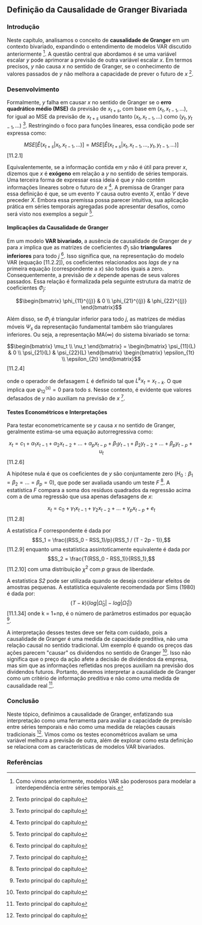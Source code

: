 ## Definição da Causalidade de Granger Bivariada

### Introdução
Neste capítulo, analisamos o conceito de **causalidade de Granger** em um contexto bivariado, expandindo o entendimento de modelos VAR discutido anteriormente [^2].  A questão central que abordamos é se uma variável escalar *y* pode aprimorar a previsão de outra variável escalar *x*. Em termos precisos, *y* não causa *x* no sentido de Granger, se o conhecimento de valores passados de *y* não melhora a capacidade de prever o futuro de *x* [^1].

### Desenvolvimento
Formalmente, *y* falha em causar *x* no sentido de Granger se o **erro quadrático médio (MSE)** da previsão de $x_{t+s}$, com base em $(x_t, x_{t-1}, \ldots)$, for igual ao MSE da previsão de $x_{t+s}$ usando tanto $(x_t, x_{t-1}, \ldots)$ como $(y_t, y_{t-1}, \ldots)$ [^1]. Restringindo o foco para funções lineares, essa condição pode ser expressa como:

$$MSE[\hat{E}(x_{t+s} | x_t, x_{t-1}, \ldots)] = MSE[\hat{E}(x_{t+s} | x_t, x_{t-1}, \ldots, y_t, y_{t-1}, \ldots)]$$  [11.2.1]

Equivalentemente, se a informação contida em *y* não é útil para prever *x*, dizemos que *x* é **exógeno** em relação a *y* no sentido de séries temporais. Uma terceira forma de expressar essa ideia é que *y* não contém informações lineares sobre o futuro de *x* [^1]. A premissa de Granger para essa definição é que, se um evento *Y* causa outro evento *X*, então *Y* deve preceder *X*. Embora essa premissa possa parecer intuitiva, sua aplicação prática em séries temporais agregadas pode apresentar desafios, como será visto nos exemplos a seguir [^1].

#### Implicações da Causalidade de Granger
Em um modelo **VAR bivariado**, a ausência de causalidade de Granger de *y* para *x* implica que as matrizes de coeficientes $\Phi_j$ são **triangulares inferiores** para todo *j* [^1].  Isso significa que, na representação do modelo VAR (equação [11.2.2]), os coeficientes relacionados aos *lags* de *y* na primeira equação (correspondente a *x*) são todos iguais a zero.  Consequentemente, a previsão de *x* depende apenas de seus valores passados. Essa relação é formalizada pela seguinte estrutura da matriz de coeficientes $\Phi_j$:

$$\begin{bmatrix} \phi_{11}^{(j)} & 0 \\ \phi_{21}^{(j)} & \phi_{22}^{(j)} \end{bmatrix}$$

Além disso, se $\Phi_j$ é triangular inferior para todo *j*, as matrizes de médias móveis $\Psi_s$ da representação fundamental também são triangulares inferiores. Ou seja, a representação MA(∞) do sistema bivariado se torna:

$$\begin{bmatrix} \mu_t \\ \nu_t \end{bmatrix} = \begin{bmatrix} \psi_{11}(L) & 0 \\ \psi_{21}(L) & \psi_{22}(L) \end{bmatrix} \begin{bmatrix} \epsilon_{1t} \\ \epsilon_{2t} \end{bmatrix}$$ [11.2.4]

onde o operador de defasagem *L* é definido tal que $L^k x_t = x_{t-k}$.  O que implica que  $\psi_{12}^{(s)} = 0$ para todo *s*.  Nesse contexto, é evidente que valores defasados de *y* não auxiliam na previsão de *x* [^1].

#### Testes Econométricos e Interpretações
Para testar econometricamente se *y* causa *x* no sentido de Granger, geralmente estima-se uma equação autorregressiva como:

$$x_t = c_1 + \alpha_1 x_{t-1} + \alpha_2 x_{t-2} + \ldots + \alpha_p x_{t-p} + \beta_1 y_{t-1} + \beta_2 y_{t-2} + \ldots + \beta_p y_{t-p} + u_t$$ [11.2.6]

A hipótese nula é que os coeficientes de *y* são conjuntamente zero ($H_0: \beta_1 = \beta_2 = \ldots = \beta_p = 0$), que pode ser avaliada usando um teste *F* [^1]. A estatística *F* compara a soma dos resíduos quadrados da regressão acima com a de uma regressão que usa apenas defasagens de *x*:

$$x_t = c_0 + \gamma_1 x_{t-1} + \gamma_2 x_{t-2} + \ldots + \gamma_p x_{t-p} + e_t$$ [11.2.8]

A estatística *F* correspondente é dada por
$$S_1 = \frac{(RSS_0 - RSS_1)/p}{RSS_1 / (T - 2p - 1)},$$  [11.2.9]
enquanto uma estatística assintoticamente equivalente é dada por
$$S_2 = \frac{T(RSS_0 - RSS_1)}{RSS_1},$$ [11.2.10]
com uma distribuição $\chi^2$ com *p* graus de liberdade.

A estatística *S2* pode ser utilizada quando se deseja considerar efeitos de amostras pequenas.  A estatística equivalente recomendada por Sims (1980) é dada por:
$$(T-k)\{log|\hat{\Omega}_0| - log|\hat{\Omega}_1|\}$$ [11.1.34]
onde k = 1+np, é o número de parâmetros estimados por equação [^1].

A interpretação desses testes deve ser feita com cuidado, pois a causalidade de Granger é uma medida de capacidade preditiva, não uma relação causal no sentido tradicional. Um exemplo é quando os preços das ações parecem "causar" os dividendos no sentido de Granger [^1].  Isso não significa que o preço da ação afete a decisão de dividendos da empresa, mas sim que as informações refletidas nos preços auxiliam na previsão dos dividendos futuros.  Portanto, devemos interpretar a causalidade de Granger como um critério de informação preditiva e não como uma medida de causalidade real [^1].

### Conclusão
Neste tópico, definimos a causalidade de Granger, enfatizando sua interpretação como uma ferramenta para avaliar a capacidade de previsão entre séries temporais e não como uma medida de relações causais tradicionais [^1]. Vimos como os testes econométricos avaliam se uma variável melhora a previsão de outra, além de explorar como esta definição se relaciona com as características de modelos VAR bivariados.

### Referências
[^1]: Texto principal do capítulo
[^2]: Como vimos anteriormente, modelos VAR são poderosos para modelar a interdependência entre séries temporais.
<!-- END -->
